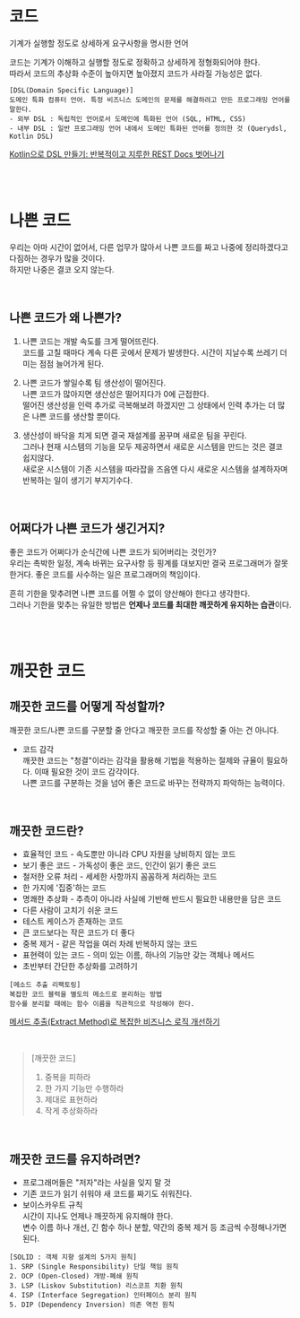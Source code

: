# 코드
기계가 실행할 정도로 상세하게 요구사항을 명시한 언어  

코드는 기계가 이해하고 실행할 정도로 정확하고 상세하게 정형화되어야 한다.  
따라서 코드의 추상화 수준이 높아지면 높아졌지 코드가 사라질 가능성은 없다.

```
[DSL(Domain Specific Language)]
도메인 특화 컴퓨터 언어. 특정 비즈니스 도메인의 문제를 해결하려고 만든 프로그래밍 언어를 말한다.
- 외부 DSL : 독립적인 언어로서 도메인에 특화된 언어 (SQL, HTML, CSS)
- 내부 DSL : 일반 프로그래밍 언어 내에서 도메인 특화된 언어를 정의한 것 (Querydsl, Kotlin DSL)
```
[Kotlin으로 DSL 만들기: 반복적이고 지루한 REST Docs 벗어나기](https://toss.tech/article/kotlin-dsl-restdocs)    
    
<br/>
<br/>

# 나쁜 코드
우리는 아마 시간이 없어서, 다른 업무가 많아서 나쁜 코드를 짜고 나중에 정리하겠다고 다짐하는 경우가 많을 것이다.  
하지만 나중은 결코 오지 않는다.    
   
<br/>

## 나쁜 코드가 왜 나쁜가?
1. 나쁜 코드는 개발 속도를 크게 떨어뜨린다.     
	코드를 고칠 때마다 계속 다른 곳에서 문제가 발생한다. 시간이 지날수록 쓰레기 더미는 점점 늘어가게 된다.   
  
2. 나쁜 코드가 쌓일수록 팀 생산성이 떨어진다.   
	나쁜 코드가 많아지면 생산성은 떨어지다가 0에 근접한다.    
	떨어진 생산성을 인력 추가로 극복해보려 하겠지만 그 상태에서 인력 추가는 더 많은 나쁜 코드를 생산할 뿐이다.  

3. 생산성이 바닥을 치게 되면 결국 재설계를 꿈꾸며 새로운 팀을 꾸린다.  
	그러나 현재 시스템의 기능을 모두 제공하면서 새로운 시스템을 만드는 것은 결코 쉽지않다.   
	새로운 시스템이 기존 시스템을 따라잡을 즈음엔 다시 새로운 시스템을 설계하자며 반복하는 일이 생기기 부지기수다.     
    
<br/>

## 어쩌다가 나쁜 코드가 생긴거지?  
좋은 코드가 어쩌다가 순식간에 나쁜 코드가 되어버리는 것인가?   
우리는 촉박한 일정, 계속 바뀌는 요구사항 등 핑계를 대보지만 결국 프로그래머가 잘못한거다. 좋은 코드를 사수하는 일은 프로그래머의 책임이다.   
   
흔히 기한을 맞추려면 나쁜 코드를 어쩔 수 없이 양산해야 한다고 생각한다.   
그러나 기한을 맞추는 유일한 방법은 **언제나 코드를 최대한 깨끗하게 유지하는 습관**이다.   
    
<br/>
<br/>   

# 깨끗한 코드    
## 깨끗한 코드를 어떻게 작성할까?    
깨끗한 코드/나쁜 코드를 구분할 줄 안다고 깨끗한 코드를 작성할 줄 아는 건 아니다.     
    
- 코드 감각    
	깨끗한 코드는 "청결"이라는 감각을 활용해 기법을 적용하는 절제와 규율이 필요하다. 이때 필요한 것이 코드 감각이다.   
	나쁜 코드를 구분하는 것을 넘어 좋은 코드로 바꾸는 전략까지 파악하는 능력이다.      
     
<br/>
    
## 깨끗한 코드란?    
- 효율적인 코드 - 속도뿐만 아니라 CPU 자원을 낭비하지 않는 코드  
- 보기 좋은 코드 - 가독성이 좋은 코드, 인간이 읽기 좋은 코드
- 철저한 오류 처리 - 세세한 사항까지 꼼꼼하게 처리하는 코드
- 한 가지에 '집중'하는 코드
- 명쾌한 추상화 - 추측이 아니라 사실에 기반해 반드시 필요한 내용만을 담은 코드
- 다른 사람이 고치기 쉬운 코드
- 테스트 케이스가 존재하는 코드
- 큰 코드보다는 작은 코드가 더 좋다
- 중복 제거 - 같은 작업을 여러 차례 반복하지 않는 코드
- 표현력이 있는 코드 - 의미 있는 이름, 하나의 기능만 갖는 객체나 메서드
- 초반부터 간단한 추상화를 고려하기    
    
```
[메소드 추출 리팩토링]
복잡한 코드 블럭을 별도의 메소드로 분리하는 방법
함수를 분리할 때에는 함수 이름을 직관적으로 작성해야 한다.
```
[메서드 추출(Extract Method)로 복잡한 비즈니스 로직 개선하기](https://curiousjinan.tistory.com/entry/java-extract-method-refactoring-guide)    

<br/>  
     
>[깨끗한 코드]
>1. 중복을 피하라   
>2. 한 가지 기능만 수행하라   
>3. 제대로 표현하라   
>4. 작게 추상화하라
   
<br/>
   
## 깨끗한 코드를 유지하려면?   
- 프로그래머들은 "저자"라는 사실을 잊지 말 것   
- 기존 코드가 읽기 쉬워야 새 코드를 짜기도 쉬워진다.   
- 보이스카우트 규칙   
	시간이 지나도 언제나 깨끗하게 유지해야 한다.   
	변수 이름 하나 개선, 긴 함수 하나 분할, 약간의 중복 제거 등 조금씩 수정해나가면 된다.   
   
```
[SOLID : 객체 지향 설계의 5가지 원칙]
1. SRP (Single Responsibility) 단일 책임 원칙
2. OCP (Open-Closed) 개방-폐쇄 원칙
3. LSP (Liskov Substitution) 리스코프 치환 원칙
4. ISP (Interface Segregation) 인터페이스 분리 원칙
5. DIP (Dependency Inversion) 의존 역전 원칙
```

